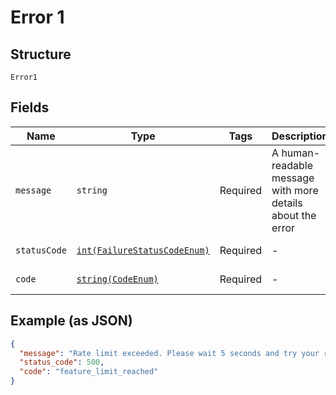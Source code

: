 
# Error 1

## Structure

`Error1`

## Fields

| Name | Type | Tags | Description | Getter | Setter |
|  --- | --- | --- | --- | --- | --- |
| `message` | `string` | Required | A human-readable message with more details about the error | getMessage(): string | setMessage(string message): void |
| `statusCode` | [`int(FailureStatusCodeEnum)`](../../doc/models/failure-status-code-enum.md) | Required | - | getStatusCode(): int | setStatusCode(int statusCode): void |
| `code` | [`string(CodeEnum)`](../../doc/models/code-enum.md) | Required | - | getCode(): string | setCode(string code): void |

## Example (as JSON)

```json
{
  "message": "Rate limit exceeded. Please wait 5 seconds and try your request again.",
  "status_code": 500,
  "code": "feature_limit_reached"
}
```

